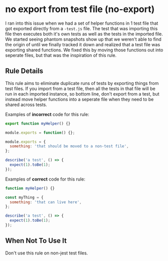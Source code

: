 # no export from test file (no-export)

I ran into this issue when we had a set of helper functions in 1 test file that
got exported directly from a `-test.js` file. The test that was importing this
file then executes both it's own tests as well as the tests in the imported
file. We started seeing phantom snapshots show up that we weren't able to find
the origin of until we finally tracked it down and realized that a test file was
exporting shared functions. We fixed this by moving those functions out into
seperate files, but that was the inspiration of this rule.

## Rule Details

This rule aims to eliminate duplicate runs of tests by exporting things from
test files. If you import from a test file, then all the tests in that file will
be run in each imported instance, so bottom line, don't export from a test, but
instead move helper functions into a seperate file when they need to be shared
across tests.

Examples of **incorrect** code for this rule:

```js
export function myHelper() {}

module.exports = function() {};

module.exports = {
  something: 'that should be moved to a non-test file',
};

describe('a test', () => {
  expect(1).toBe(1);
});
```

Examples of **correct** code for this rule:

```js
function myHelper() {}

const myThing = {
  something: 'that can live here',
};

describe('a test', () => {
  expect(1).toBe(1);
});
```

## When Not To Use It

Don't use this rule on non-jest test files.
